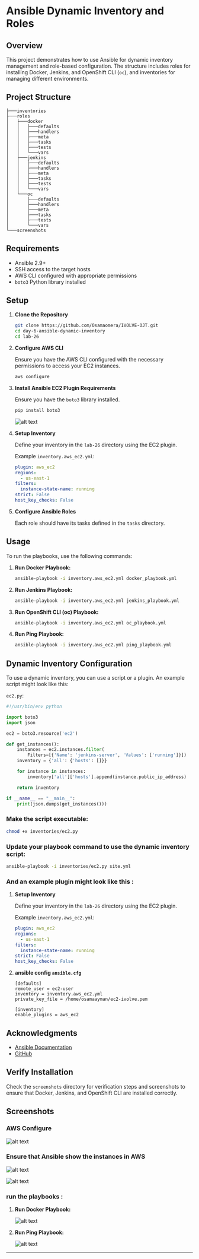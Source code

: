 # Ansible Dynamic Inventory and Roles

## Overview

This project demonstrates how to use Ansible for dynamic inventory management and role-based configuration. The structure includes roles for installing Docker, Jenkins, and OpenShift CLI (`oc`), and inventories for managing different environments.

## Project Structure

```
├───inventories
├───roles
│   ├───docker
│   │   ├───defaults
│   │   ├───handlers
│   │   ├───meta
│   │   ├───tasks
│   │   ├───tests
│   │   └───vars
│   ├───jenkins
│   │   ├───defaults
│   │   ├───handlers
│   │   ├───meta
│   │   ├───tasks
│   │   ├───tests
│   │   └───vars
│   └───oc
│       ├───defaults
│       ├───handlers
│       ├───meta
│       ├───tasks
│       ├───tests
│       └───vars
└───screenshots
```


## Requirements

- Ansible 2.9+
- SSH access to the target hosts
- AWS CLI configured with appropriate permissions
- `boto3` Python library installed

## Setup

1. **Clone the Repository**

   ```sh
   git clone https://github.com/Osamaomera/IVOLVE-OJT.git
   cd day-6-ansible-dynamic-inventory
   cd lab-26
   ```

2. **Configure AWS CLI**

   Ensure you have the AWS CLI configured with the necessary permissions to access your EC2 instances.

   ```sh
   aws configure
   ```

3. **Install Ansible EC2 Plugin Requirements**

   Ensure you have the `boto3` library installed.

   ```sh
   pip install boto3
   ```
   ![alt text](screenshots/install.png)

4. **Setup Inventory**

   Define your inventory in the `lab-26` directory using the EC2 plugin.

   Example `inventory.aws_ec2.yml`:

   ```yaml
   plugin: aws_ec2
   regions:
     - us-east-1
   filters:
     instance-state-name: running
   strict: False
   host_key_checks: False
   ```

5. **Configure Ansible Roles**

   Each role should have its tasks defined in the `tasks` directory.


## Usage

To run the playbooks, use the following commands:

1. **Run Docker Playbook:**

   ```bash
   ansible-playbook -i inventory.aws_ec2.yml docker_playbook.yml
   ```
2. **Run Jenkins Playbook:**

    ```bash
    ansible-playbook -i inventory.aws_ec2.yml jenkins_playbook.yml
    ```

3. **Run OpenShift CLI (oc) Playbook:**

   ```bash
   ansible-playbook -i inventory.aws_ec2.yml oc_playbook.yml
   ```

4. **Run Ping Playbook:**

   ```bash
   ansible-playbook -i inventory.aws_ec2.yml ping_playbook.yml
   ```


## Dynamic Inventory Configuration

To use a dynamic inventory, you can use a script or a plugin. An example script might look like this:

`ec2.py`:

```python
#!/usr/bin/env python

import boto3
import json

ec2 = boto3.resource('ec2')

def get_instances():
    instances = ec2.instances.filter(
        Filters=[{'Name': 'jenkins-server', 'Values': ['running']}])
    inventory = {'all': {'hosts': []}}

    for instance in instances:
        inventory['all']['hosts'].append(instance.public_ip_address)

    return inventory

if __name__ == "__main__":
    print(json.dumps(get_instances()))
```

### Make the script executable:

```sh
chmod +x inventories/ec2.py
```

### Update your playbook command to use the dynamic inventory script:

```sh
ansible-playbook -i inventories/ec2.py site.yml
```

### And an example plugin might look like this :

1. **Setup Inventory**

   Define your inventory in the `lab-26` directory using the EC2 plugin.

   Example `inventory.aws_ec2.yml`:

   ```yaml
   plugin: aws_ec2
   regions:
     - us-east-1
   filters:
     instance-state-name: running
   strict: False
   host_key_checks: False
   ```

2. **ansible config `ansible.cfg`**
    ```shell
    [defaults]
    remote_user = ec2-user
    inventory = inventory.aws_ec2.yml
    private_key_file = /home/osamaayman/ec2-ivolve.pem

    [inventory]
    enable_plugins = aws_ec2
    ```

## Acknowledgments

- [Ansible Documentation](https://docs.ansible.com/)
- [GitHub](https://github.com/)


## **Verify Installation**

   Check the `screenshots` directory for verification steps and screenshots to ensure that Docker, Jenkins, and OpenShift CLI are installed correctly.

## Screenshots
### AWS Configure

![alt text](screenshots/aws.png)

### Ensure that Ansible show the instances in AWS

![alt text](screenshots/instances.png)

![alt text](screenshots/inventory-graph.png)

### run the playbooks :

1. **Run Docker Playbook:**

   ![alt text](screenshots/docker.png)

2. **Run Ping Playbook:**

   ![alt text](screenshots/ping.png)

------------------------------------------------------------------------------